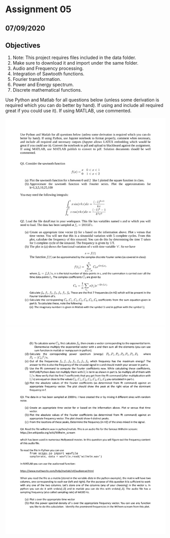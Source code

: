 # Assignment 05

## 07/09/2020

## Objectives

1. Note: This project requires files included in the data folder. 
2. Make sure to download it and import under the same folder.  
3. Audio and Frequency processing.  
4. Integration of Sawtooth functions.
5. Fourier transformation.
6. Power and Energy spectrum. 
7. Discrete mathematical functions. 

Use Python and Matlab for all questions below (unless some derivation is required which you can do
better by hand). If using and include all required great if you could use it). If using MATLAB, use commented.

![](images/assignment05_01.png)
![](images/assignment05_02.png)

